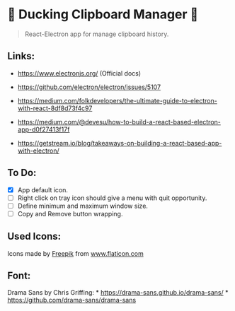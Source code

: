 # 🐣 Ducking Clipboard Manager 🦆

> React-Electron app for manage clipboard history.

## Links:

* https://www.electronjs.org/ (Official docs)

* https://github.com/electron/electron/issues/5107

* https://medium.com/folkdevelopers/the-ultimate-guide-to-electron-with-react-8df8d73f4c97

* https://medium.com/@devesu/how-to-build-a-react-based-electron-app-d0f27413f17f

* https://getstream.io/blog/takeaways-on-building-a-react-based-app-with-electron/

## To Do:

* [x] App default icon.
* [ ] Right click on tray icon should give a menu with quit opportunity.
* [ ] Define minimum and maximum window size.
* [ ] Copy and Remove button wrapping.

## Used Icons:

<div>Icons made by <a href="https://www.freepik.com" title="Freepik">Freepik</a> from <a href="https://www.flaticon.com/" title="Flaticon">www.flaticon.com</a></div>

## Font:

Drama Sans by Chris Griffing:
    * https://drama-sans.github.io/drama-sans/
    * https://github.com/drama-sans/drama-sans